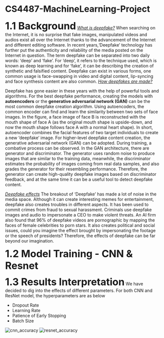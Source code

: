# CS4487-MachineLearning-Project

<font size="6">**1.1 Background**</font>
<u>_What is deepfake?_</u>
When searching on the Internet, it is no surprise that fake images, manipulated videos and audios exist all over the Internet thanks to the advancement of the Internet and different editing software. In recent years,‘Deepfake’ technology has further put the authenticity and reliability of the media posted on the Internet in question. The term deepfake can be separated into two daily words: ‘deep’ and ‘fake’. For ‘deep’, it refers to the technique used, which is known as deep learning and for ‘fake’, it can be describing the creation of synthetic and falsified content. Deepfake can exist in various forms, one common usage is face-swapping in video and digital content, lip-syncing and face synthesis content are also common.
<u>_How deepfakes are made?_</u>

Deepfake has gone easier in these years with the help of powerful tools and algorithms. For the best deepfake performance, creating the models with **autoencoders** or the **generative adversarial network (GAN)** can be the most common deepfake creation algorithm. Using autoencoders, the common encoder can find and learn the similarity between two sets of face images. In the figure, a face image of face B is reconstructed with the mouth shape of face A (as the original mouth shape is upside-down, and now the mouth shape follows face A with a normal heart shape). In short, autoencoder combines the facial features of two target individuals to create a new ‘deepfake’ image.
For higher-level deepfake content creation, the generative adversarial network (GAN) can be adopted. During training, a combative process can be observed. In the GAN architecture, there are generator and discriminator. The generator uses random noise to produce images that are similar to the training data, meanwhile, the discriminator estimates the probability of images coming from real data samples, and also grades the generator for their resembling performance. Therefore, the generator can create high-quality deepfake images based on discriminator feedback, and at the same time it can be a useful tool to detect deepfake content.


<u>_Deepfake effects_</u>
The breakout of ‘Deepfake’ has made a lot of noise in the media space. Although it can create interesting memes for entertainment, deepfake also creates troubles in different aspects. It has been used to commit crimes from fraud to sexual harassment. Criminals use deepfake images and audio to impersonate a CEO to make violent threats. An AI firm also found that 96% of deepfake videos are pornographic by mapping the faces of female celebrities to porn stars. It also creates political and social issues, could you imagine the effect brought by impersonating the footage or the speech of presidents? Therefore, the effects of deepfake can be far beyond our imagination.

<font size="6">**1.2 Model Training - CNN & Resnet**</font>

<font size="6">**1.3 Results Interpretation**</font>
We have decided to dig into the effects of different parameters. For both CNN and ResNet model, the hyperparameters are as below
- Dropout Rate
- Learning Rate
- Patience of Early Stopping
- Batch Size

![cnn_accuracy](https://github.com/matthewchan55/CS4487-MachineLearning-Project/assets/75091114/2d83f554-eab1-4a36-b8a7-2611f00bbd69)
![resnet_accuracy](https://github.com/matthewchan55/CS4487-MachineLearning-Project/assets/75091114/d1b2b45a-4e86-48a9-9c38-25091bff1ad1)
